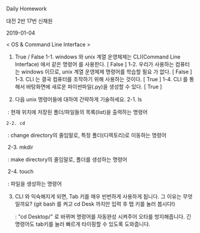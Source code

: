 Daily Homework

대전 2반 17번 신채원

2019-01-04



< OS & Command Line Interface >

1. True / False
     1-1. windows 와 unix 계열 운영체제는 CLI(Command Line Interface) 에서 같은 명령어
       를 사용한다. [ False ]
       1-2. 우리가 사용하는 컴퓨터는 windows 이므로, unix 계열 운영체제 명령어를 학습할 필요
       가 없다. [ False ]
       1-3. CLI 는 결국 컴퓨터를 조작하기 위해 사용하는 것이다. [ True  ]
       1-4. CLI 를 통해서 바탕화면에 새로운 파이썬파일(.py)을 생성할 수 있다. [ True ]



2. 다음 unix 명령어들에 대하여 간략하게 기술하세요.
   2-1. ls 

  ​	: 현재 위치에 저장된 폴더/파일들의 목록(list)을 출력하는 명령어

  	2-2. cd 

  ​	: change directory의 줄임말로, 특정 폴더(디렉토리)로 이동하는 명령어

​	2-3. mkdir

  ​	: make directory의 줄임말로, 폴더를 생성하는 명령어

​	2-4. touch

  ​	: 파일을 생성하는 명령어



3. CLI 와 익숙해지게 되면, Tab 키를 매우 빈번하게 사용하게 됩니다. 그 이유는 무엇일까요?
   (git bash 를 켜고 cd Desk 까지만 입력 후 탭 키를 눌러 봅시다!)

   : "cd Desktop/" 로 바뀌며 명령어를 자동완성 시켜주어 오타를 방지해줍니다. 긴 명령어도 tab키를 눌러 빠르게 타이핑할 수 있도록 도와줍니다.
